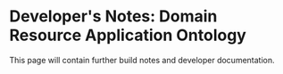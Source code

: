 # Developer's Notes: Domain Resource Application Ontology

This page will contain further build notes and developer documentation.
